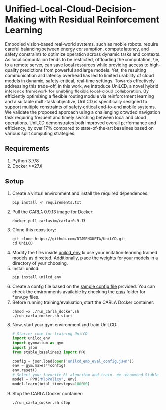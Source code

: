 # Unified-Local-Cloud-Decision-Making with Residual Reinforcement Learning
Embodied vision-based real-world systems, such as mobile robots, require careful balancing between energy consumption, compute latency, and safety constraints to optimize operation across dynamic tasks and contexts. As local computation tends to be restricted, offloading the computation, \ie, to a remote server, can save local resources while providing access to high-quality predictions from powerful and large models. Yet, the resulting communication and latency overhead has led to limited usability of cloud models in dynamic, safety-critical, real-time settings. Towards effectively addressing this trade-off, in this work, we introduce UniLCD, a novel hybrid inference framework for enabling flexible local-cloud collaboration. By efficiently optimizing a flexible routing module via reinforcement learning and a suitable multi-task objective, UniLCD is specifically designed to support multiple constraints of safety-critical end-to-end mobile systems. We validate the proposed approach using a challenging crowded navigation task requiring frequent and timely switching between local and cloud operations. UniLCD demonstrates both improved overall performance and efficiency, by over 17\% compared to state-of-the-art baselines based on various split computing strategies. 


## Requirements
1. Python 3.7/8
2. Docker >=27.0

## Setup
1. Create a virtual environment and install the required dependences:
    ```
    pip install -r requirements.txt
    ```
2. Pull the CARLA 0.9.13 image for Docker:
    ```
    docker pull carlasim/carla:0.9.13
    ```
3. Clone this repository: 
    ```
    git clone https://github.com/DIASENGUPTA/UniLCD.git
    cd UniLCD
    ```
4. Modify the files inside [unilcd_env](unilcd_env/envs/il_models/) to use your imitation-learning trained models as directed. Additionally, place the weights for your models in a directory of your choosing.
5. Install unilcd:
    ```
    pip install unilcd_env
    ```
6. Create a config file based on the [sample config file](unilcd_emb_eval_config.json) provided. You can check the environments available by checking the [envs](unilcd_env/envs/) folder for *env.py files.
7. Before running training/evaluation, start the CARLA Docker container:
    ```
    chmod +x ./run_carla_docker.sh
    ./run_carla_docker.sh start
    ```
8. Now, start your gym environment and train UniLCD:
    ```python
    # Starter code for training UniLCD
    import unilcd_env
    import gymnasium as gym
    import json
    from stable_baselines3 import PPO

    config = json.load(open('unilcd_emb_eval_config.json'))
    env = gym.make(**config)
    env.reset()
    # Select your favorite RL algorithm and train. We recommend Stable Baselines3 for its integration with Gymnasium
    model = PPO("MlpPolicy", env)
    model.learn(total_timesteps=100000)
    ```
9. Stop the CARLA Docker container:
    ```
    ./run_carla_docker.sh stop
    ```
